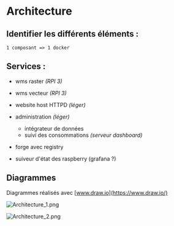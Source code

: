 # Architecture

## Identifier les différents éléments :

    1 composant => 1 docker

## Services :
  - wms raster *(RPI 3)*
  - wms vecteur *(RPI 3)*

  - website host HTTPD *(léger)*


  - administration *(léger)*
    - intégrateur de données
    - suivi des consommations *(serveur dashboard)*

  - forge avec registry

  - suiveur d'état des raspberry (grafana ?)

## Diagrammes

Diagrammes réalisés avec [www.draw.io](https://www.draw.io/)


![Architecture_1.png](Architecture_1.png)

![Architecture_2.png](Architecture_2.png)
